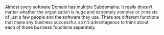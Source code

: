 Almost every software Domain has multiple Subdomains. It really doesn’t matter whether the organization is huge and extremely complex or consists of just a few people and the software they use. There are different functions that make any business successful, so it’s advantageous to think about each of those business functions separately.